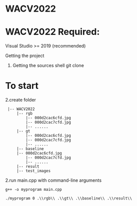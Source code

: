 # WACV2022
# WACV2022 Required:
Visual Studio >= 2019 (recommended)

Getting the project
1. Getting the sources shell
git clone 

# To start
2.create folder 
```
 |-- WACV2022
     |-- rgb
         |-- 000d2cac6cfd.jpg
         |-- 000d2cac7cfd.jpg
         |-- ......
     |-- gt
         |-- 000d2cac6cfd.jpg
         |-- 000d2cac7cfd.jpg
         |-- ......
     |-- baseline
	 |-- 000d2cac6cfd.jpg
         |-- 000d2cac7cfd.jpg
         |-- ......
     |-- result
     |-- test_images
```

2.run main.cpp with command-line arguments
```
g++ -o myprogram main.cpp
```
```
./myprogram 0 .\\rgb\\ .\\gt\\ .\\baseline\\ .\\result\\
```
